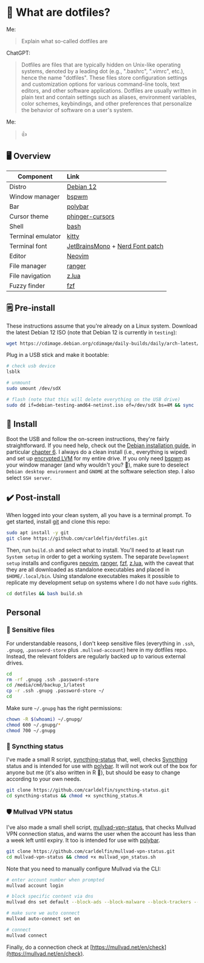 # :robot: What are dotfiles?

Me: 

> Explain what so-called dotfiles are

ChatGPT: 

> Dotfiles are files that are typically hidden on Unix-like operating systems, denoted by a leading dot (e.g., ".bashrc", ".vimrc", etc.), hence the name "dotfiles". These files store configuration settings and customization options for various command-line tools, text editors, and other software applications. Dotfiles are usually written in plain text and contain settings such as aliases, environment variables, color schemes, keybindings, and other preferences that personalize the behavior of software on a user's system.

Me:

> :thumbsup:

## :desktop_computer: Overview

| Component           | Link                                            |
| --------------------| :-----------------------------------------------|
| Distro              | [Debian 12](https://wiki.debian.org/DebianBookworm)|
| Window manager      | [bspwm](https://github.com/baskerville/bspwm)|
| Bar                 | [polybar](https://github.com/polybar/polybar)|
| Cursor theme        | [phinger-cursors](https://github.com/phisch/phinger-cursors)|
| Shell               | [bash](https://www.gnu.org/software/bash/)|
| Terminal emulator   | [kitty](https://sw.kovidgoyal.net/kitty/)|
| Terminal font       | [JetBrainsMono](https://github.com/JetBrains/JetBrainsMono) + [Nerd Font patch](https://www.nerdfonts.com/font-downloads)|
| Editor              | [Neovim](https://neovim.io/)|
| File manager        | [ranger](https://github.com/ranger/ranger)|
| File navigation     | [z.lua](https://github.com/skywind3000/z.lua)|
| Fuzzy finder        | [fzf](https://github.com/junegunn/fzf)|

## :spiral_notepad: Pre-install

These instructions assume that you're already on a Linux system. Download the latest Debian 12 ISO (note that Debian 12 is currently in `testing`):

```bash
wget https://cdimage.debian.org/cdimage/daily-builds/daily/arch-latest/amd64/iso-cd/debian-testing-amd64-netinst.iso
```

Plug in a USB stick and make it bootable:

```bash
# check usb device
lsblk

# unmount
sudo umount /dev/sdX

# flash (note that this will delete everything on the USB drive)
sudo dd if=debian-testing-amd64-netinst.iso of=/dev/sdX bs=4M && sync
```

## :link: Install

Boot the USB and follow the on-screen instructions, they're fairly straightforward. If you need help, check out the [Debian installation guide](https://www.debian.org/releases/stable/amd64/), in particular [chapter 6](https://www.debian.org/releases/stable/amd64/ch06.en.html). I always do a clean install (i.e., everything is wiped) and set up [encrypted LVM](https://wiki.debian.org/LVM#Encrypted_LVM) for my entire drive. If you only need [bspwm](https://github.com/baskerville/bspwm) as your window manager (and why wouldn't you? :shrug:), make sure to deselect `Debian desktop environment` and `GNOME` at the software selection step. I also select `SSH server`.

## :heavy_check_mark: Post-install

When logged into your clean system, all you have is a terminal prompt. To get started, install [git](https://git-scm.com/) and clone this repo:

```bash
sudo apt install -y git
git clone https://github.com/carldelfin/dotfiles.git
```

Then, run `build.sh` and select what to install. You'll need to at least run `System setup` in order to get a working system. The separate `Development setup` installs and configures [neovim](https://neovim.io/), [ranger](https://github.com/ranger/ranger), [fzf](https://github.com/junegunn/fzf), [z.lua](https://github.com/skywind3000/z.lua), with the caveat that they are all downloaded as standalone executables and placed in `$HOME/.local/bin`. Using standalone executables makes it possible to replicate my development setup on systems where I do not have `sudo` rights.

```bash
cd dotfiles && bash build.sh
```

## Personal 

### :key: Sensitive files

For understandable reasons, I don't keep sensitive files (everything in `.ssh`, `.gnupg`, `.password-store` plus `.mullvad-account`) here in my dotfiles repo. Instead, the relevant folders are regularly backed up to various external drives. 

```bash
cd
rm -rf .gnupg .ssh .password-store 
cd /media/cmd/backup_1/latest
cp -r .ssh .gnupg .password-store ~/
cd
```

Make sure `~/.gnupg` has the right permissions:

```bash
chown -R $(whoami) ~/.gnupg/
chmod 600 ~/.gnupg/*
chmod 700 ~/.gnupg
```

### :repeat: Syncthing status

I've made a small R script, [syncthing-status](https://github.com/carldelfin/syncthing-status) that, well, checks [Syncthing](https://syncthing.net/) status and is intended for use with [polybar](https://github.com/polybar/polybar). It will not work out of the box for anyone but me (it's also written in R :shrug:), but should be easy to change according to your own needs.

```bash
git clone https://github.com/carldelfin/syncthing-status.git
cd syncthing-status && chmod +x syncthing_status.R
```

### :shield: Mullvad VPN status

I've also made a small shell script, [mullvad-vpn-status](https://github.com/carldelfin/mullvad-vpn-status), that checks Mullvad VPN connection status, and warns the user when the account has less than a week left until expiry. It too is intended for use with [polybar](https://github.com/polybar/polybar).

```bash
git clone https://github.com/carldelfin/mullvad-vpn-status.git
cd mullvad-vpn-status && chmod +x mullvad_vpn_status.sh
```

Note that you need to manually configure Mullvad via the CLI:

```bash
# enter account number when prompted
mullvad account login

# block specific content via dns
mullvad dns set default --block-ads --block-malware --block-trackers --block-gambling --block-adult-content

# make sure we auto connect
mullvad auto-connect set on

# connect
mullvad connect
```

Finally, do a connection check at [https://mullvad.net/en/check](https://mullvad.net/en/check).
